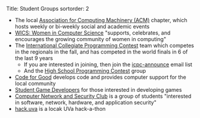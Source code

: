 Title: Student Groups
sortorder: 2

- The local [Association for Computing Machinery (ACM)](http://acm.cs.virginia.edu) chapter, which hosts weekly or bi-weekly social and academic events
- [WICS: Women in Computer Science](http://wics.cs.virginia.edu/) "supports, celebrates, and encourages the growing community of women in computing"
- The [International Collegiate Programming Contest](https://www.cs.virginia.edu/~asb/icpc/) team which competes in the regionals in the fall, and has competed in the world finals in 6 of the last 9 years
    - If you are interested in joining, then join the [icpc-announce](https://lists.virginia.edu/sympa/info/icpc-announce) email list
    - And the [High School Programming Contest](http://acm.cs.virginia.edu/hspc.php) group
- [Code for Good](http://codeforgooduva.weebly.com/) develops code and provides computer support for the local community
- [Student Game Developers](http://sgd.cs.virginia.edu/) for those interested in developing games
- [Computer Network and Security Club](https://cnsatuva.github.io) is a group of students "interested in software, network, hardware, and application security"
- [hack.uva](http://hackuva.io) is a locak UVa hack-a-thon
